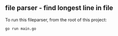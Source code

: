 ## file parser - find longest line in file

To run this fileparser, from the root of this project:

```sh
go run main.go
```
